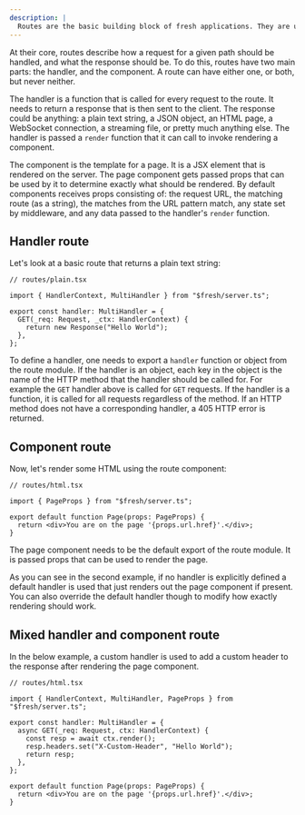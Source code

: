 ```yaml
---
description: |
  Routes are the basic building block of fresh applications. They are used to define the behaviour the application when a given path is requested.
---
```


At their core, routes describe how a request for a given path should be handled,
and what the response should be. To do this, routes have two main parts: the
handler, and the component. A route can have either one, or both, but never
neither.

The handler is a function that is called for every request to the route. It
needs to return a response that is then sent to the client. The response could
be anything: a plain text string, a JSON object, an HTML page, a WebSocket
connection, a streaming file, or pretty much anything else. The handler is
passed a `render` function that it can call to invoke rendering a component.

The component is the template for a page. It is a JSX element that is rendered
on the server. The page component gets passed props that can be used by it to
determine exactly what should be rendered. By default components receives props
consisting of: the request URL, the matching route (as a string), the matches
from the URL pattern match, any state set by middleware, and any data passed to
the handler's `render` function.

## Handler route

Let's look at a basic route that returns a plain text string:

```tsx
// routes/plain.tsx

import { HandlerContext, MultiHandler } from "$fresh/server.ts";

export const handler: MultiHandler = {
  GET(_req: Request, _ctx: HandlerContext) {
    return new Response("Hello World");
  },
};
```

To define a handler, one needs to export a `handler` function or object from the
route module. If the handler is an object, each key in the object is the name of
the HTTP method that the handler should be called for. For example the `GET`
handler above is called for `GET` requests. If the handler is a function, it is
called for all requests regardless of the method. If an HTTP method does not
have a corresponding handler, a 405 HTTP error is returned.

## Component route

Now, let's render some HTML using the route component:

```tsx
// routes/html.tsx

import { PageProps } from "$fresh/server.ts";

export default function Page(props: PageProps) {
  return <div>You are on the page '{props.url.href}'.</div>;
}
```

The page component needs to be the default export of the route module. It is
passed props that can be used to render the page.

As you can see in the second example, if no handler is explicitly defined a
default handler is used that just renders out the page component if present. You
can also override the default handler though to modify how exactly rendering
should work.

## Mixed handler and component route

In the below example, a custom handler is used to add a custom header to the
response after rendering the page component.

```tsx
// routes/html.tsx

import { HandlerContext, MultiHandler, PageProps } from "$fresh/server.ts";

export const handler: MultiHandler = {
  async GET(_req: Request, ctx: HandlerContext) {
    const resp = await ctx.render();
    resp.headers.set("X-Custom-Header", "Hello World");
    return resp;
  },
};

export default function Page(props: PageProps) {
  return <div>You are on the page '{props.url.href}'.</div>;
}
```

